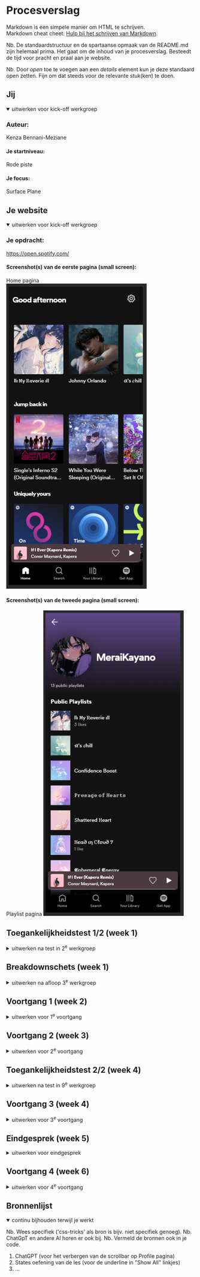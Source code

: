 # Procesverslag
Markdown is een simpele manier om HTML te schrijven.  
Markdown cheat cheet: [Hulp bij het schrijven van Markdown](https://github.com/adam-p/markdown-here/wiki/Markdown-Cheatsheet).

Nb. De standaardstructuur en de spartaanse opmaak van de README.md zijn helemaal prima. Het gaat om de inhoud van je procesverslag. Besteedt de tijd voor pracht en praal aan je website.

Nb. Door *open* toe te voegen aan een *details* element kun je deze standaard open zetten. Fijn om dat steeds voor de relevante stuk(ken) te doen.





## Jij

<details open>
  <summary>uitwerken voor kick-off werkgroep</summary>

  ### Auteur:
  Kenza Bennani-Meziane

  #### Je startniveau:
  Rode piste

  #### Je focus:
  Surface Plane
</details>





## Je website

<details open>
  <summary>uitwerken voor kick-off werkgroep</summary>

  ### Je opdracht:
  https://open.spotify.com/

  #### Screenshot(s) van de eerste pagina (small screen): 
  Home pagina  
  <img src="readme-images/Home.png" width="375px" alt="Spotify home pagina op mobiel">

  #### Screenshot(s) van de tweede pagina (small screen):
  
  Playlist pagina 
  <img src="readme-images/Profile.png" width="375px" alt="Spotify profiel pagina">
 
</details>



## Toegankelijkheidstest 1/2 (week 1)

<details>
  <summary>uitwerken na test in 2<sup>e</sup> werkgroep</summary>

  ### Bevindingen
  Lijst met je bevindingen die in de test naar voren kwamen:

Content
  - Afspeellijsten zoals de daily mix zeggen niet veel als je alleen de naam hoort. (Er wordt gezegd waar de link naartoe lijd)


Global Code
  - maximum-scale is minder dan 3 


Keyboard
  - Je begint met de side bars.


Headings
  - Ze gebruiken op veel plekken geen H1, H2, H3.. of p voor tekst elementen maar div's.


Lists
  - Maakt geen gebruik van list items


Images
  - Nergens een alt atribuut


Controls
  - Er zijn veel elementen waar je op kunt klikken, maar het is meer als app gedesigned dan als website.


Appearance
  - Spotify is standaard ingesteld in Dark Mode


</details>



## Breakdownschets (week 1)

<details>
  <summary>uitwerken na afloop 3<sup>e</sup> werkgroep</summary>

  ### de hele pagina: 
  <img src="readme-images/Home (breakdown).png" width="375px" alt="Ik zal de verschillende categorien in sections maken en gebruik maken van ul en li">

  <img src="readme-images/Profile (breakdown).png" width="375px" alt="Ik zal de verschillende categorien in sections maken en gebruik maken van ul en li">

Ik zal de verschillende categorien in sections maken en gebruik maken van ul en li

  ### dynamisch deel (bijv menu): 
  <img src="readme-images/Home (breakdown).png" width="375px" alt="breakdown van een dynamisch deel">

  Het dynamische gedeelte voor mijn website is te zien wanneer je hovert over bepaalde items en je een play button ziet die je kunt indrukken en er dan audio afspeelt.


</details>





## Voortgang 1 (week 2)

<details>
  <summary>uitwerken voor 1<sup>e</sup> voortgang</summary>

  ### Stand van zaken
  hier dit ging goed & dit was lastig (neem ook screenshots op van delen van je website en code)

  Ik had moeite met het laten passen van de afbeelding binnen een bepaald kader.

  Het beginnen was een beetje lastig, ik wist niet zo goed hoe ik een opzet moest maken.
  Met behulp van de leraar en het advies dat ik kreeg, kon ik makkelijk op weg en besloot ik per deel alles goed uit te werken voordat ik naar het volgende deel besloot te gaan.

  ### Agenda voor meeting
  samen met je groepje opstellen

  | Kenza          | Bregtje            | Fleur        | Stella           |
  | ---            | ---                | ---          | ---              |
  | Stappenplan    | HTML Checken       | JavaScript   | Uploaden Github  |
  | bespreken      | Hover werkt niet   |              | HTML/CSS checken |
  |                | Webkit scrollbar   |              | Flexbox          |


  ### Verslag van meeting
  hier na afloop snel de uitkomsten van de meeting vastleggen

  - Stappenplan bespreken voor de voortgang
  - HTML Checken of in her ord is
  - HTML/CSS checken
  - ...

</details>





## Voortgang 2 (week 3)

<details>
  <summary>uitwerken voor 2<sup>e</sup> voortgang</summary>

  ### Stand van zaken
  hier dit ging goed & dit was lastig (neem ook screenshots op van delen van je website en code)
  Het was lastig om de buttons er te voorschijn te laten komen, maar het is me uiteindelji grooete


  ### Agenda voor meeting
  samen met je groepje opstellen

  | Kenza          | Bregtje        | Fleur         |Sanne            |  | Grid fixen     | ---            | ---           | ---             |
  |                |                | Hamburgermenu |                 |
  |                |                |               |                 |
  | ...            | ...            | ...           | ...             |



  ### Verslag van meeting
  hier na afloop snel de uitkomsten van de meeting vastleggen

  - Gebruik maken van ">" om de grid te fixen
  - ...

</details>





## Toegankelijkheidstest 2/2 (week 4)

<details>
  <summary>uitwerken na test in 9<sup>e</sup> werkgroep</summary>

  ### Bevindingen
  Lijst met je bevindingen die in de test naar voren kwamen (geef ook aan wat er verbeterd is):
  
  Content
  - Niks op te merken

  Global Code
  - No valid HTML

  Keyboard
  - Keyboard focus doesn't match the visual layout

  Mobile and Touch
  - Button and link icons cannot be activated with ease

  Images
  - Not all images have an alt attribute
  - No alternatives for images (but there is no use of complex images)
  - Images with text have no alt attribute yet

  Media
  - Media should be able to be paused

  Controls
  - Doesn't use links that open a new tab or window (good)

  Appearance
  - Light mode is supported (standard is Dark mode)

  Animation
  N.v.t

</details>


## Voortgang 3 (week 4)

<details>
  <summary>uitwerken voor 3<sup>e</sup> voortgang</summary>

  ### Stand van zaken
  hier dit ging goed & dit was lastig (neem ook screenshots op van delen van je website en code)


  ### Agenda voor meeting
  samen met je groepje opstellen

  | Kenza          | Bregtje      | Fleur        |Sara             |
  | ---            | ---          | ---          | ---             |
  | Feedback vragen| Flex vs Grid | Github       | Form errors     ||                | Lengte alt   | HTML checken | HTML check      |
  | ...            | tekst        | ...          | ...             |
  |                | Screenreaeder|              |                 | 

  ### Verslag van meeting
  hier na afloop snel de uitkomsten van de meeting vastleggen

  - Form errors besproken
  - Flex vs Grid, niet zo een groot verschil
  - Legte alt tekst moet relevant zijn

</details>





## Eindgesprek (week 5)

<details>
  <summary>uitwerken voor eindgesprek</summary>

  ### Je uitkomst - karakteristiek screenshots:
  <img src="readme-images/dummy-plaatje.jpg" width="375px" alt="uitomst opdracht 1">


  ### Dit ging goed/Heb ik geleerd: 
  Korte omschrijving met plaatjes

  <img src="readme-images/dummy-plaatje.jpg" width="375px" alt="top">


  ### Dit was lastig/Is niet gelukt:
  Korte omschrijving met plaatjes
  Het was voor mij lastig op de Top Tracks ook audio te laten afspelen en op de afspeellijsten de play button te vertonen. Ik had het daarom maar toch gelaten voor wat het was.

  <img src="readme-images/dummy-plaatje.jpg" width="375px" alt="bummer">
</details>



## Voortgang 4 (week 6)

<details>
  <summary>uitwerken voor 4<sup>e</sup> voortgang</summary>

  ### Stand van zaken
  Uit mijn eindgesprek heb ik feedback gekregen en dit verwerkt. 


  ### Verslag van meeting
  hier na afloop snel de uitkomsten van de meeting vastleggen

  - Ik moest de lijst op de index pagina veranderen naar een unordened list.
  - Werken aan mijn tweede pagina
  - nog een punt
  - ...

</details>



## Bronnenlijst

<details open>
  <summary>continu bijhouden terwijl je werkt</summary>

  Nb. Wees specifiek ('css-tricks' als bron is bijv. niet specifiek genoeg). 
  Nb. ChatGpT en andere AI horen er ook bij.
  Nb. Vermeld de bronnen ook in je code.

  1. ChatGPT (voor het verbergen van de scrollbar op Profile pagina)
  2. States oefening van de les (voor de underline in "Show All" linkjes)
  3. ...

</details>
